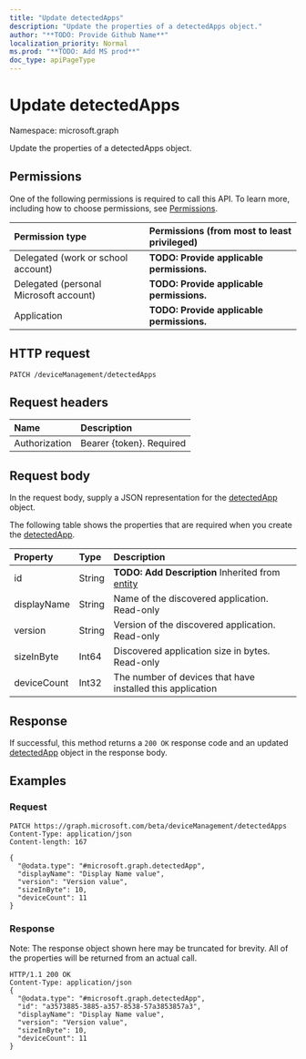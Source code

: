 ```yaml
---
title: "Update detectedApps"
description: "Update the properties of a detectedApps object."
author: "**TODO: Provide Github Name**"
localization_priority: Normal
ms.prod: "**TODO: Add MS prod**"
doc_type: apiPageType
---
```


# Update detectedApps

Namespace: microsoft.graph

Update the properties of a detectedApps object.

## Permissions
One of the following permissions is required to call this API. To learn more, including how to choose permissions, see [Permissions](/concepts/permissions-reference.md).

|Permission type|Permissions (from most to least privileged)|
|:---|:---|
|Delegated (work or school account)|**TODO: Provide applicable permissions.**|
|Delegated (personal Microsoft account)|**TODO: Provide applicable permissions.**|
|Application|**TODO: Provide applicable permissions.**|

## HTTP request
<!-- {
  "blockType": "ignored"
}
-->
``` http
PATCH /deviceManagement/detectedApps
```

## Request headers
|Name|Description|
|:---|:---|
|Authorization|Bearer {token}. Required|

## Request body
In the request body, supply a JSON representation for the [detectedApp](../resources/detectedapp.md) object.

The following table shows the properties that are required when you create the [detectedApp](../resources/detectedapp.md).

|Property|Type|Description|
|:---|:---|:---|
|id|String|**TODO: Add Description** Inherited from [entity](../resources/entity.md)|
|displayName|String|Name of the discovered application. Read-only|
|version|String|Version of the discovered application. Read-only|
|sizeInByte|Int64|Discovered application size in bytes. Read-only|
|deviceCount|Int32|The number of devices that have installed this application|



## Response
If successful, this method returns a `200 OK` response code and an updated [detectedApp](../resources/detectedapp.md) object in the response body.

## Examples

### Request
<!-- {
  "blockType": "request",
  "name": "update_detectedapps"
}
-->
``` http
PATCH https://graph.microsoft.com/beta/deviceManagement/detectedApps
Content-Type: application/json
Content-length: 167

{
  "@odata.type": "#microsoft.graph.detectedApp",
  "displayName": "Display Name value",
  "version": "Version value",
  "sizeInByte": 10,
  "deviceCount": 11
}
```

### Response
Note: The response object shown here may be truncated for brevity. All of the properties will be returned from an actual call.
<!-- {
  "blockType": "response",
  "truncated": true
}
-->
``` http
HTTP/1.1 200 OK
Content-Type: application/json
{
  "@odata.type": "#microsoft.graph.detectedApp",
  "id": "a3573885-3885-a357-8538-57a3853857a3",
  "displayName": "Display Name value",
  "version": "Version value",
  "sizeInByte": 10,
  "deviceCount": 11
}
```

